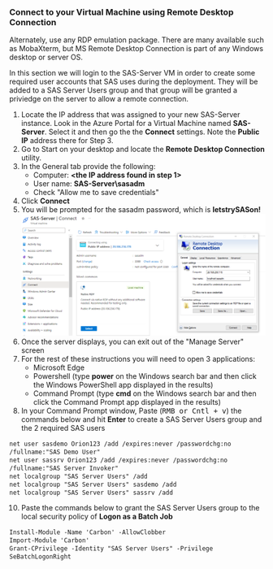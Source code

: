 ### Connect to your Virtual Machine using Remote Desktop Connection
Alternately, use any RDP emulation package.  There are many available such as MobaXterm, but MS Remote Desktop Connection is part of any Windows desktop or server OS.   
  
In this section we will login to the SAS-Server VM in order to create some required user accounts that SAS uses during the deployment.  They will be added to a SAS Server Users group and that group will be granted a priviedge on the server to allow a remote connection.
1. Locate the IP address that was assigned to your new SAS-Server instance.  Look in the Azure Portal for a Virtual Machine named **SAS-Server**.   Select it and then go the the **Connect** settings.
Note the **Public IP** address there for Step 3.
3. Go to Start on your desktop and locate the **Remote Desktop Connection** utility.
4. In the General tab provide the following:
	* Computer: **<the IP address found in step 1>**
	* User name:  **SAS-Server\sasadm**
	* Check "Allow me to save credentials"
5. Click **Connect**
6. You will be prompted for the sasadm password, which is **letstrySASon!**
<kbd>![](images/rdp.png)</kdb>
7. Once the server displays, you can exit out of the "Manage Server" screen
8. For the rest of these instructions you will need to open 3 applications:
	* Microsoft Edge
	* Powershell  (type **power** on the Windows search bar and then click the Windows PowerShell app displayed in the results)
	* Command Prompt (type **cmd** on the Windows search bar and then click the Command Prompt app displayed in the results)
11. In your Command Prompt window, Paste (<kbd>RMB<kbd> or </kbd>Cntl + v</kbd>) the commands below and hit **Enter** to create a SAS Server Users group and the 2 required SAS users
```
net user sasdemo Orion123 /add /expires:never /passwordchg:no /fullname:"SAS Demo User"
net user sassrv Orion123 /add /expires:never /passwordchg:no /fullname:"SAS Server Invoker" 
net localgroup "SAS Server Users" /add
net localgroup "SAS Server Users" sasdemo /add
net localgroup "SAS Server Users" sassrv /add 
```
10. Paste the commands below to grant the SAS Server Users group to the local security policy of **Logon as a Batch Job**
```
Install-Module -Name 'Carbon' -AllowClobber
Import-Module 'Carbon'
Grant-CPrivilege -Identity "SAS Server Users" -Privilege SeBatchLogonRight
```
